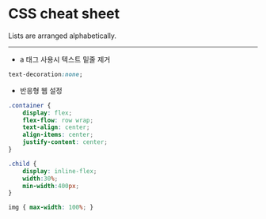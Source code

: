 # CSS cheat sheet
Lists are arranged alphabetically.

---

- a 태그 사용시 텍스트 밑줄 제거
```css
text-decoration:none;
```

- 반응형 웹 설정
```css
.container {
    display: flex;
    flex-flow: row wrap;
    text-align: center;
    align-items: center;
    justify-content: center;
}

.child {
    display: inline-flex;
    width:30%;
    min-width:400px;
}

img { max-width: 100%; }
```